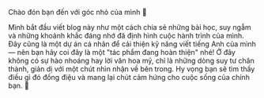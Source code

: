 Chào đón bạn đến với góc nhỏ của mình 🌟

Mình bắt đầu viết blog này như một cách chia sẻ những bài học, suy ngẫm và những khoảnh khắc đáng nhớ đã định hình cuộc hành trình của mình. Đây cũng là một dự án cá nhân để cải thiện kỹ năng viết tiếng Anh của mình — nên bạn hãy coi đây là một "tác phẩm đang hoàn thiện" nhé! Ở đây không có sự hào nhoáng hay lời văn hoa mỹ, chỉ là những dòng suy tư chân thành, giản dị với một chút nhìn nhận về bên trong. Hy vọng bạn sẽ tìm thấy điều gì đó đồng điệu và mang lại chút cảm hứng cho cuộc sống của chính bạn. 💛